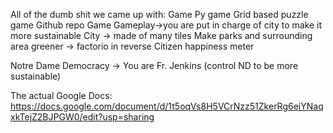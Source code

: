 All of the dumb shit we came up with:
Game
Py game
Grid based puzzle game
Github repo
Game
Gameplay→you are put in charge of city to make it more sustainable
City → made of many tiles
Make parks and surrounding area greener → factorio in reverse
Citizen happiness meter

Notre Dame Democracy -> You are Fr. Jenkins (control ND to be more sustainable)

The actual Google Docs: https://docs.google.com/document/d/1t5oqVs8H5VCrNzz51ZkerRg6eiYNaqxkTejZ2BJPGW0/edit?usp=sharing